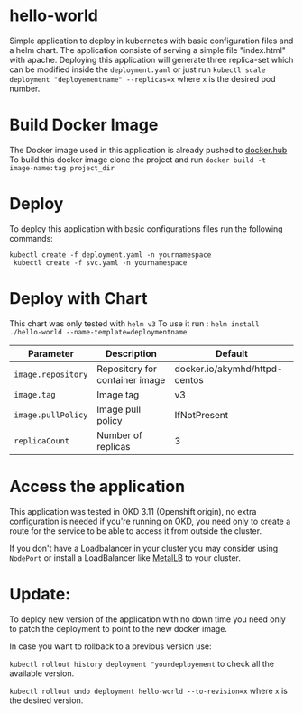 # hello-world
Simple  application to deploy in kubernetes with basic configuration files and a helm chart.
The application consiste of serving a simple file "index.html" with apache. Deploying this application will generate three replica-set which can be modified inside the `deployment.yaml` or just run `kubectl scale deployment "deployementname" --replicas=x` where `x` is the desired pod number. 
# Build Docker Image
The Docker image used in this application is already pushed to [docker.hub](https://hub.docker.com/r/akymhd/httpd-centos)
To build this docker image clone the project and run  `docker build -t image-name:tag project_dir`

# Deploy
To deploy this application with basic configurations files run the following commands: 

   ` kubectl create -f deployment.yaml -n yournamespace `  
   ` kubectl create -f svc.yaml -n yournamespace`
# Deploy with Chart
This chart was only tested with ` helm v3 ` 
To use it run : ` helm install ./hello-world --name-template=deploymentname `

Parameter | Description | Default
---|---|---
`image.repository` | Repository for container image | docker.io/akymhd/httpd-centos
`image.tag`   | Image tag |  v3
`image.pullPolicy` | Image pull policy  | IfNotPresent
`replicaCount` | Number of replicas | 3

# Access the application 
This application was tested in OKD 3.11 (Openshift origin), no extra configuration is needed if you're running on OKD, you need only to create a route for the service to be able to access it from outside the cluster. 

If you don't have a Loadbalancer in your cluster you may consider using `NodePort` or install a LoadBalancer like [MetalLB](https://metallb.universe.tf) to your cluster. 

# Update:

To deploy new version of the application with no down time you need only to patch the deployment to point to the new docker image. 

In case you want to rollback to a previous version use:

 `kubectl rollout history deployment "yourdeployement` to check all the available version.

 `kubectl rollout undo deployment hello-world --to-revision=x` where `x` is the desired version.
